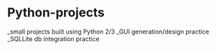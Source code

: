 # Python-projects

_small projects built using Python 2/3
_GUI generation/design practice
_SQLLite db integration practice